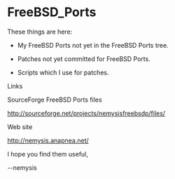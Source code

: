 FreeBSD_Ports
=============

These things are here:

* My FreeBSD Ports not yet in the FreeBSD Ports tree.

* Patches not yet committed for FreeBSD Ports.

* Scripts which I use for patches.

Links


SourceForge FreeBSD Ports files

http://sourceforge.net/projects/nemysisfreebsdp/files/


Web site

http://nemysis.anapnea.net/


I hope you find them useful,

--nemysis
